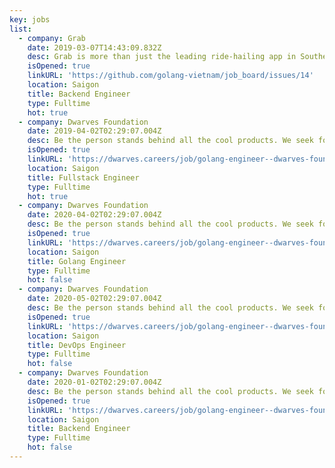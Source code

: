 ```yaml
---
key: jobs
list:
  - company: Grab
    date: 2019-03-07T14:43:09.832Z
    desc: Grab is more than just the leading ride-hailing app in Southeast Asia. We use data and technology to improve everything from transportation to payments and logistics across Southeast Asia.
    isOpened: true
    linkURL: 'https://github.com/golang-vietnam/job_board/issues/14'
    location: Saigon
    title: Backend Engineer
    type: Fulltime
    hot: true
  - company: Dwarves Foundation
    date: 2019-04-02T02:29:07.004Z
    desc: Be the person stands behind all the cool products. We seek for dynamic, proactive, open-minded and passionate talents who are committed to making the best impact ever.
    isOpened: true
    linkURL: 'https://dwarves.careers/job/golang-engineer--dwarves-foundation--saigon'
    location: Saigon
    title: Fullstack Engineer
    type: Fulltime
    hot: true
  - company: Dwarves Foundation
    date: 2020-04-02T02:29:07.004Z
    desc: Be the person stands behind all the cool products. We seek for dynamic, proactive, open-minded and passionate talents who are committed to making the best impact ever.
    isOpened: true
    linkURL: 'https://dwarves.careers/job/golang-engineer--dwarves-foundation--saigon'
    location: Saigon
    title: Golang Engineer
    type: Fulltime
    hot: false
  - company: Dwarves Foundation
    date: 2020-05-02T02:29:07.004Z
    desc: Be the person stands behind all the cool products. We seek for dynamic, proactive, open-minded and passionate talents who are committed to making the best impact ever.
    isOpened: true
    linkURL: 'https://dwarves.careers/job/golang-engineer--dwarves-foundation--saigon'
    location: Saigon
    title: DevOps Engineer
    type: Fulltime
    hot: false
  - company: Dwarves Foundation
    date: 2020-01-02T02:29:07.004Z
    desc: Be the person stands behind all the cool products. We seek for dynamic, proactive, open-minded and passionate talents who are committed to making the best impact ever.
    isOpened: true
    linkURL: 'https://dwarves.careers/job/golang-engineer--dwarves-foundation--saigon'
    location: Saigon
    title: Backend Engineer
    type: Fulltime
    hot: false
---
```

